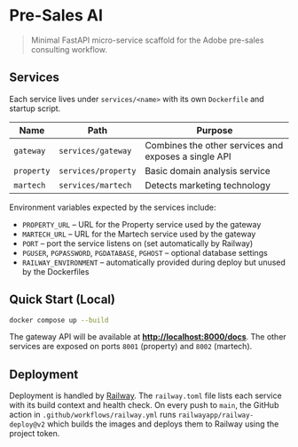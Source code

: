 # Pre-Sales AI

> Minimal FastAPI micro-service scaffold for the Adobe pre-sales consulting workflow.

## Services

Each service lives under `services/<name>` with its own `Dockerfile` and startup
script.

| Name      | Path                | Purpose                         |
|-----------|--------------------|---------------------------------|
| `gateway` | `services/gateway` | Combines the other services and exposes a single API |
| `property`| `services/property`| Basic domain analysis service   |
| `martech` | `services/martech` | Detects marketing technology    |

Environment variables expected by the services include:

- `PROPERTY_URL` – URL for the Property service used by the gateway
- `MARTECH_URL` – URL for the Martech service used by the gateway
- `PORT` – port the service listens on (set automatically by Railway)
- `PGUSER`, `PGPASSWORD`, `PGDATABASE`, `PGHOST` – optional database settings
- `RAILWAY_ENVIRONMENT` – automatically provided during deploy but unused by the Dockerfiles

## Quick Start (Local)

```bash
docker compose up --build
```

The gateway API will be available at
**[http://localhost:8000/docs](http://localhost:8000/docs)**. The other
services are exposed on ports `8001` (property) and `8002` (martech).

## Deployment

Deployment is handled by [Railway](https://railway.app/). The `railway.toml`
file lists each service with its build context and health check. On every push
to `main`, the GitHub action in `.github/workflows/railway.yml` runs
`railwayapp/railway-deploy@v2` which builds the images and deploys them to
Railway using the project token.

